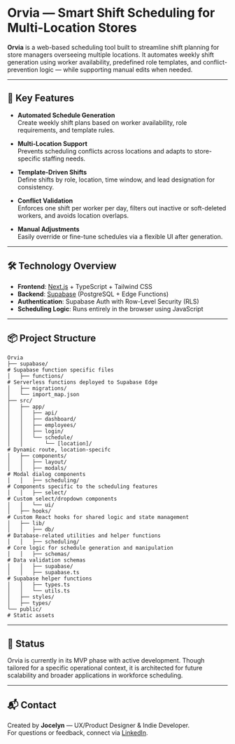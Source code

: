 # Orvia — Smart Shift Scheduling for Multi-Location Stores

**Orvia** is a web-based scheduling tool built to streamline shift planning for store managers overseeing multiple locations. It automates weekly shift generation using worker availability, predefined role templates, and conflict-prevention logic — while supporting manual edits when needed.

---

## 🔑 Key Features

- **Automated Schedule Generation**  
  Create weekly shift plans based on worker availability, role requirements, and template rules.

- **Multi-Location Support**  
  Prevents scheduling conflicts across locations and adapts to store-specific staffing needs.

- **Template-Driven Shifts**  
  Define shifts by role, location, time window, and lead designation for consistency.

- **Conflict Validation**  
  Enforces one shift per worker per day, filters out inactive or soft-deleted workers, and avoids location overlaps.

- **Manual Adjustments**  
  Easily override or fine-tune schedules via a flexible UI after generation.

---

## 🛠️ Technology Overview

- **Frontend**: [Next.js](https://nextjs.org/) + TypeScript + Tailwind CSS  
- **Backend**: [Supabase](https://supabase.com/) (PostgreSQL + Edge Functions)  
- **Authentication**: Supabase Auth with Row-Level Security (RLS)  
- **Scheduling Logic**: Runs entirely in the browser using JavaScript

---

## 📦 Project Structure

```
Orvia
├── supabase/                                                              # Supabase function specific files
│   ├── functions/                                                         # Serverless functions deployed to Supabase Edge
│   ├── migrations/                                                        
│   └── import_map.json
├── src/                                                                   
│   ├── app/                                                              
│   │   ├── api/                                                           
│   │   ├── dashboard/                                                     
│   │   ├── employees/                                                     
│   │   ├── login/                                                         
│   │   └── schedule/                                                     
│   │       └── [location]/                                                # Dynamic route, location-specifc                                                  
│   ├── components/                                                        
│   │   ├── layout/                                                        
│   │   ├── modals/                                                        # Modal dialog components
│   │   ├── scheduling/                                                    # Components specific to the scheduling features
│   │   ├── select/                                                        # Custom select/dropdown components
│   │   └── ui/                                                            
│   ├── hooks/                                                             # Custom React hooks for shared logic and state management
│   ├── lib/                                                               
│   │   ├── db/                                                            # Database-related utilities and helper functions
│   │   ├── scheduling/                                                    # Core logic for schedule generation and manipulation
│   │   ├── schemas/                                                       # Data validation schemas 
│   │   ├── supabase/                                                      
│   │   ├── supabase.ts                                                    # Supabase helper functions
│   │   ├── types.ts
│   │   └── utils.ts
│   ├── styles/                                                            
│   ├── types/                                                             
└── public/                                                                # Static assets
``` 

---

## 👀 Status

Orvia is currently in its MVP phase with active development. Though tailored for a specific operational context, it is architected for future scalability and broader applications in workforce scheduling.

---

## 📬 Contact

Created by **Jocelyn** — UX/Product Designer & Indie Developer.  
For questions or feedback, connect via [LinkedIn](https://www.linkedin.com/in/jzsun2).
